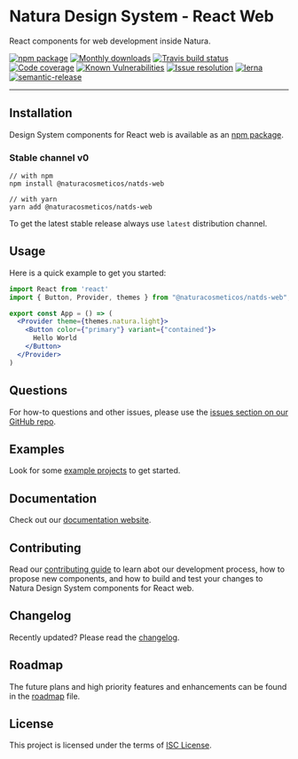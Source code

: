 # Natura Design System - React Web

React components for web development inside Natura.

[![npm package](https://img.shields.io/npm/v/@naturacosmeticos/natds-web/latest.svg)](https://www.npmjs.com/package/@naturacosmeticos/natds-web)
[![Monthly downloads](https://img.shields.io/npm/dm/@naturacosmeticos/natds-web.svg)](https://www.npmjs.com/package/@naturacosmeticos/natds-web)
[![Travis build status](https://travis-ci.org/natura-cosmeticos/natds-js.svg?branch=main)](https://travis-ci.com/natura-cosmeticos/natds-js)
[![Code coverage](https://img.shields.io/codecov/c/github/natura-cosmeticos/natds-js/main.svg)](https://codecov.io/gh/natura-cosmeticos/natds-js/branch/main)
[![Known Vulnerabilities](https://snyk.io/test/github/natura-cosmeticos/natds-js/badge.svg?targetFile=packages/web/package.json)](https://snyk.io/test/github/natura-cosmeticos/natds-js?targetFile=package.json)
[![Issue resolution](https://isitmaintained.com/badge/resolution/natura-cosmeticos/natds-js.svg)](https://isitmaintained.com/project/natura-cosmeticos/natds-js)
[![lerna](https://img.shields.io/badge/maintained%20with-lerna-cc00ff.svg)](https://lerna.js.org/)
[![semantic-release](https://img.shields.io/badge/%20%20%F0%9F%93%A6%F0%9F%9A%80-semantic--release-e10079.svg)](https://github.com/semantic-release/semantic-release)

---

## Installation

Design System components for React web is available as an [npm package](https://www.npmjs.com/package/@naturacosmeticos/natds-web).

### Stable channel v0

```shell script
// with npm
npm install @naturacosmeticos/natds-web

// with yarn
yarn add @naturacosmeticos/natds-web
```

To get the latest stable release always use `latest` distribution channel.

## Usage

Here is a quick example to get you started:

```jsx highlight-line="4"
import React from 'react'
import { Button, Provider, themes } from "@naturacosmeticos/natds-web";

export const App = () => (
  <Provider theme={themes.natura.light}>
    <Button color={"primary"} variant={"contained"}>
      Hello World
    </Button>
  </Provider>
)
```

## Questions

For how-to questions and other issues, please use the [issues section on our GitHub repo](https://github.com/natura-cosmeticos/natds-js/issues).

## Examples

Look for some [example projects](https://github.com/natura-cosmeticos/natds-js-samples) to get started.

## Documentation

Check out our [documentation website](http://storybook-web.natura.com.br/).

## Contributing

Read our [contributing guide](../../CONTRIBUTING.md) to learn abot our development process, how to propose new components,
and how to build and test your changes to Natura Design System components for React web.

## Changelog

Recently updated? Please read the [changelog](./CHANGELOG.md).

## Roadmap

The future plans and high priority features and enhancements can be found in the [roadmap](../../docs/tech-roadmap.md) file.

## License

This project is licensed under the terms of [ISC License](../../LICENSE).
